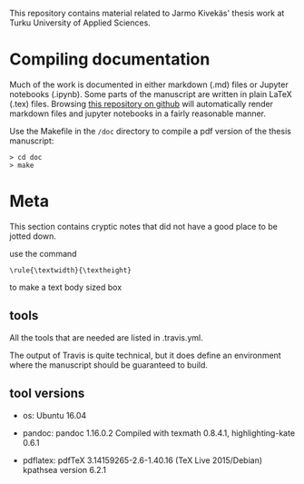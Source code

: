 

This repository contains material related to Jarmo Kivekäs' thesis work at Turku University of Applied Sciences.





# Compiling documentation

Much of the work is documented in either markdown (.md) files or Jupyter notebooks (.ipynb). Some parts of the manuscript are written in plain LaTeX (.tex) files. Browsing [this repository on github](https://github.com/jarmokivekas/tuas-thesis) will automatically render markdown files and jupyter notebooks in a fairly reasonable manner.

Use the Makefile in the `/doc` directory to compile a pdf version of the thesis manuscript:

    > cd doc
    > make



# Meta

This section contains cryptic notes that did not have a good place to be jotted down.

use the command

    \rule{\textwidth}{\textheight}

to make a text body sized box

## tools

All the tools that are needed are listed in .travis.yml.

The output of Travis is quite technical, but it does define an environment where the manuscript should be guaranteed to build.


## tool versions



 - os: Ubuntu 16.04

 - pandoc:
        pandoc 1.16.0.2
        Compiled with texmath 0.8.4.1, highlighting-kate 0.6.1

 - pdflatex:
        pdfTeX 3.14159265-2.6-1.40.16 (TeX Live 2015/Debian)
        kpathsea version 6.2.1
